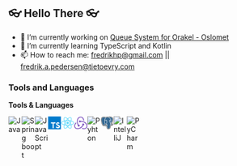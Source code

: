 ## :eyeglasses: Hello There :eyeglasses:


- 🔭 I’m currently working on [Queue System for Orakel - Oslomet](https://github.com/OrakelOsloMet/Orakel_Queue_Client)
- 🌱 I’m currently learning TypeScript and Kotlin
- 📫 How to reach me: fredrikhp@gmail.com || fredrik.a.pedersen@tietoevry.com

### Tools and Languages

**Tools & Languages**

<img align="left" alt="Java" width="26px" src="https://img.icons8.com/color/48/000000/java-coffee-cup-logo.png" />
<img align="left" alt="Spring boot" width="26px" src="https://img.icons8.com/color/48/000000/spring-logo.png" />
<img align="left" alt="JavaScript" width="26px" src="https://img.icons8.com/color/48/000000/javascript.png" />
<img align="left" alt="TypeScript" width="26px" src="https://raw.githubusercontent.com/devicons/devicon/master/icons/typescript/typescript-original.svg" />
<img align="left" alt="React" width="26px" src="https://raw.githubusercontent.com/devicons/devicon/master/icons/react/react-original.svg" />
<img align="left" alt="Redux" width="26px" src="https://raw.githubusercontent.com/devicons/devicon/master/icons/redux/redux-original.svg" />
<img align="left" alt="Pyhton" width="26px" src="https://img.icons8.com/color/48/000000/python.png" />
<img align="left" alt="PosgreSQL" width="26px" src="https://raw.githubusercontent.com/devicons/devicon/master/icons/postgresql/postgresql-original.svg"/>

<img align="left" alt="IntelliJ" width="26px" src="https://img.icons8.com/color/48/000000/intellij-idea.png" />
<img align="left" alt="PyCharm" width="26px" src="https://img.icons8.com/color/48/000000/pycharm.png" />
